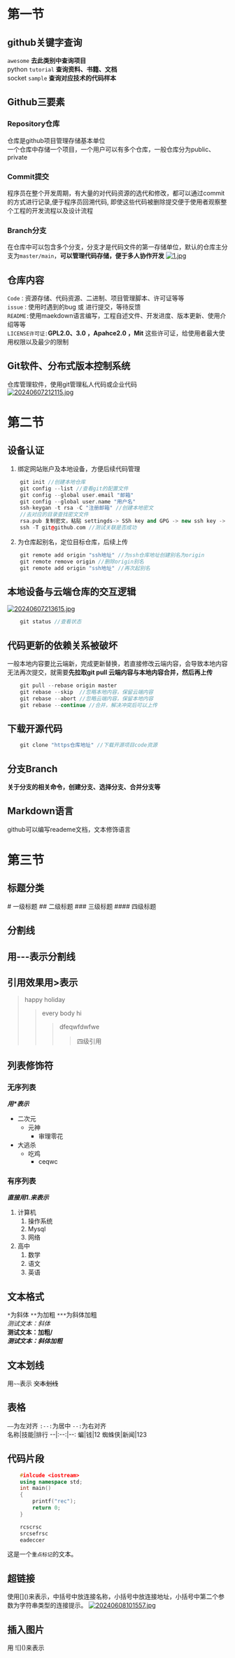 # 第一节
## github关键字查询
`awesome` **去此类别中查询项目**<br>
python `tutorial` **查询资料、书籍、文档**<br>
socket `sample` **查询对应技术的代码样本**<br>

## Github三要素
### Repository仓库
仓库是github项目管理存储基本单位<br>
一个仓库中存储一个项目，一个用户可以有多个仓库，一般仓库分为public、private<br>
### Commit提交
程序员在整个开发周期，有大量的对代码资源的选代和修改，都可以通过commit的方式进行记录,便于程序员回溯代码, 即使这些代码被删除提交便于使用者观察整个工程的开发流程以及设计流程<br>
### Branch分支
在仓库中可以包含多个分支，分支才是代码文件的第一存储单位，默认的仓库主分支为`master/main`，**可以管理代码存储，便于多人协作开发**
[![1.jpg](https://i.postimg.cc/Nf4XZhT8/1.jpg)](https://postimg.cc/mtPhF5mh)

## 仓库内容
`Code：`资源存储、代码资源、二进制、项目管理脚本、许可证等等<br>
`issue：`使用时遇到的bug 或 进行提交，等待反馈<br>
`README:`使用maekdown语言编写，工程自述文件、开发进度、版本更新、使用介绍等等<br>
`LICENSE许可证:`**GPL2.0、3.0 ，Apahce2.0 ，Mit** 这些许可证，给使用者最大使用权限以及最少的限制<br>
## Git软件、分布式版本控制系统
仓库管理软件，使用git管理私人代码或企业代码<br>
[![20240607212115.jpg](https://i.postimg.cc/KcR0X0wL/20240607212115.jpg)](https://postimg.cc/MXJ7VmWK)

# 第二节

## 设备认证
1. 绑定网站账户及本地设备，方便后续代码管理
```cpp
	git init //创建本地仓库           
	git config --list //查看git的配置文件
	git config --global user.email "邮箱"
	git config --global user.name "用户名"
	ssh-keygan -t rsa -C "注册邮箱" //创建本地密文
	//去对应的目录查找密文文件
	rsa.pub 复制密文，粘贴 settingds-> SSh key and GPG -> new ssh key -> 粘贴
	ssh -T git@github.com //测试关联是否成功
```
2. 为仓库起别名，定位目标仓库，后续上传
```cpp
	git remote add origin "ssh地址" //为ssh仓库地址创建别名为origin
	git remote remove origin //删除origin别名
	git remote add origin "ssh地址" //再次起别名
```
## 本地设备与云端仓库的交互逻辑
[![20240607213615.jpg](https://i.postimg.cc/j5TBCxD9/20240607213615.jpg)](https://postimg.cc/xks64Syy)
```cpp
	git status //查看状态
```
## 代码更新的依赖关系被破坏
一般本地内容要比云端新，完成更新替换，若直接修改云端内容，会导致本地内容无法再次提交，就需要**先拉取git pull 云端内容与本地内容合并，然后再上传**<br>
```cpp
	git pull --rebase origin master
	git rebase --skip  //忽略本地内容，保留云端内容
	git rebase --abort //忽略云端内容，保留本地内容
	git rebase --continue //合并，解决冲突后可以上传
```
## 下载开源代码
```cpp
	git clone "https仓库地址" //下载开源项目code资源
```
## 分支Branch
**关于分支的相关命令，创建分支、选择分支、合并分支等**

## Markdown语言 
github可以编写reademe文档，文本修饰语言

# 第三节

## 标题分类
\# 一级标题
\#\# 二级标题
\#\#\# 三级标题
\#\#\#\# 四级标题

## 分割线
用\-\-\-表示分割线
---

## 引用效果用\>表示
> happy holiday
>> every body hi
>>> dfeqwfdwfwe
>>>> 四级引用

## 列表修饰符
### 无序列表  
***用\*表示***
* 二次元
  * 元神
    * 审理零花
* 大逃杀
  * 吃鸡
    * ceqwc

### 有序列表
***直接用1.来表示***
1. 计算机
   1. 操作系统
   2. Mysql
   3. 网络
2. 高中
   1. 数学
   2. 语文
   3. 英语

## 文本格式
`*`为斜体   `**`为加粗   `***`为斜体加粗<br>
*测试文本：斜体* <br>
**测试文本：加粗/** <br>
***测试文本：斜体加粗***

## 文本划线
用`~~`表示
~~文本划线~~

## 表格
`——`为左对齐  `:--:`为居中   `--:`为右对齐<br>
名称|技能|排行
--|:--:|--:
蝙|钱|12
蜘蛛侠|新闻|123

## 代码片段
```cpp
	#inlcude <iostream>
	using namespace std;
	int main()
	{
		printf("rec");
		return 0;
	}
```
```python
	rcscrsc
	srcsefrsc
	eadeccer
```
这是一个`重点标记`的文本。


## 超链接
使用\[\]\(\)来表示，中括号中放连接名称，小括号中放连接地址，小括号中第二个参数为字符串类型的连接提示。
[![20240608101557.jpg](https://i.postimg.cc/sxbhBFWN/20240608101557.jpg)](https://postimg.cc/Wq63KHXG)



## 插入图片
用 \!\[\]\(\)来表示
